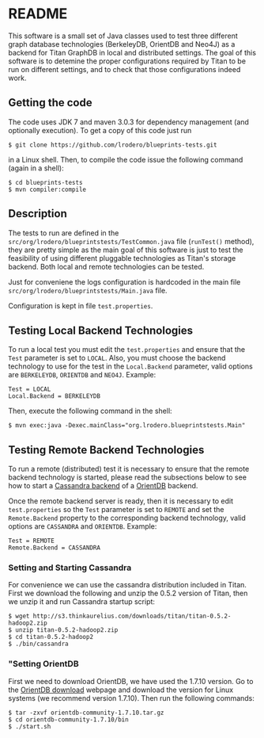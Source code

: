 # README #

This software is a small set of Java classes used to test three different graph database technologies (BerkeleyDB, OrientDB and Neo4J) as a backend for Titan GraphDB in local and distributed settings. The goal of this software is to detemine the proper configurations required by Titan to be run on different settings, and to check that those configurations indeed work.

## Getting the code

The code uses JDK 7 and maven 3.0.3 for dependency management (and optionally execution). To get a copy of this code just run
```
$ git clone https://github.com/lrodero/blueprints-tests.git
```
in a Linux shell. Then, to compile the code issue the following command (again in a shell):
```
$ cd blueprints-tests
$ mvn compiler:compile
```

## Description

The tests to run are defined in the `src/org/lrodero/blueprintstests/TestCommon.java` file (`runTest()` method), they are pretty simple as the main goal of this software is just to test the feasibility of using different pluggable technologies as Titan's storage backend. Both local and remote technologies can be tested.

Just for conveniene the logs configuration is hardcoded in the main file `src/org/lrodero/blueprintstests/Main.java` file.

Configuration is kept in file `test.properties`.

## Testing Local Backend Technologies
To run a local test you must edit the `test.properties` and ensure that the `Test` parameter is set to `LOCAL`. Also, you must choose the backend technology to use for the test in the `Local.Backend` parameter, valid options are `BERKELEYDB`, `ORIENTDB` and `NEO4J`. Example:
```properties
Test = LOCAL
Local.Backend = BERKELEYDB
```

Then, execute the following command in the shell:
```
$ mvn exec:java -Dexec.mainClass="org.lrodero.blueprintstests.Main"
``` 

## Testing Remote Backend Technologies
To run a remote (distributed) test it is necessary to ensure that the remote backend technology is started, please read the subsections below to see how to start a [Cassandra backend](#cassandra) of a [OrientDB](#orientdb) backend.

Once the remote backend server is ready, then it is necessary to edit `test.properties` so the `Test` parameter is set to `REMOTE` and set the `Remote.Backend` property to the corresponding backend technology, valid options are `CASSANDRA` and `ORIENTDB`. Example:
```properties
Test = REMOTE
Remote.Backend = CASSANDRA
```

### <a name="cassandra"/>Setting and Starting Cassandra
For convenience we can use the cassandra distribution included in Titan. First we download the following and unzip the 0.5.2 version of Titan, then we unzip it and run Cassandra startup script:
```
$ wget http://s3.thinkaurelius.com/downloads/titan/titan-0.5.2-hadoop2.zip
$ unzip titan-0.5.2-hadoop2.zip
$ cd titan-0.5.2-hadoop2
$ ./bin/cassandra
```

### <a name="orientdb"/>"Setting OrientDB
First we need to download OrientDB, we have used the 1.7.10 version. Go to the [OrientDB download](http://www.orientechnologies.com/download/) webpage and download the version for Linux systems (we recommend version 1.7.10). Then run the following commands:
```
$ tar -zxvf orientdb-community-1.7.10.tar.gz
$ cd orientdb-community-1.7.10/bin
$ ./start.sh
```


